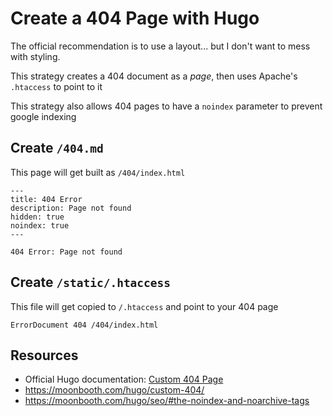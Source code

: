 # Create a 404 Page with Hugo

The official recommendation is to use a layout... but I don't want to mess with styling.

This strategy creates a 404 document as a _page_, then uses Apache's `.htaccess` to point to it

This strategy also allows 404 pages to have a `noindex` parameter to prevent google indexing

## Create `/404.md`

This page will get built as `/404/index.html`

```
---
title: 404 Error
description: Page not found
hidden: true
noindex: true
---

404 Error: Page not found
```

## Create `/static/.htaccess`

This file will get copied to `/.htaccess` and point to your 404 page

```
ErrorDocument 404 /404/index.html
```

## Resources
* Official Hugo documentation: [Custom 404 Page](https://gohugo.io/templates/404/)
* https://moonbooth.com/hugo/custom-404/
* https://moonbooth.com/hugo/seo/#the-noindex-and-noarchive-tags
